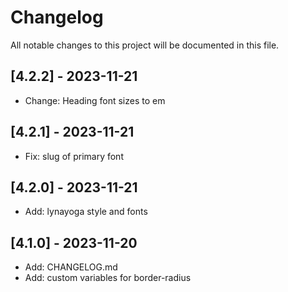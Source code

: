 # Changelog

All notable changes to this project will be documented in this file.

## [4.2.2] - 2023-11-21

- Change: Heading font sizes to em

## [4.2.1] - 2023-11-21

- Fix: slug of primary font

## [4.2.0] - 2023-11-21

- Add: lynayoga style and fonts

## [4.1.0] - 2023-11-20

- Add: CHANGELOG.md
- Add: custom variables for border-radius
